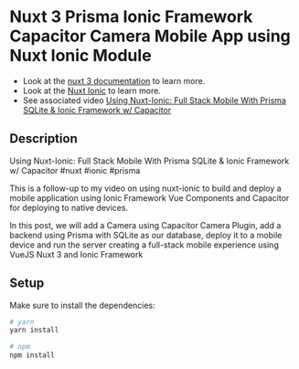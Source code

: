 # Nuxt 3 Prisma Ionic Framework Capacitor Camera Mobile App using Nuxt Ionic Module 

- Look at the [nuxt 3 documentation](https://v3.nuxtjs.org) to learn more.
- Look at the [Nuxt Ionic](https://ionic.roe.dev/) to learn more.
- See associated video [Using Nuxt-Ionic: Full Stack Mobile With Prisma SQLite & Ionic Framework w/ Capacitor](https://youtu.be/LpJMR-PlzYU)

## Description

Using Nuxt-Ionic: Full Stack Mobile With Prisma SQLite & Ionic Framework w/ Capacitor
#nuxt #ionic #prisma 

This is a follow-up to my video on using nuxt-ionic to build and deploy a mobile application using Ionic Framework Vue Components and Capacitor for deploying to native devices.

In this post, we will add a Camera using Capacitor Camera Plugin, add a backend using Prisma with SQLite as our database, deploy it to a mobile device and run the server creating a full-stack mobile experience using VueJS Nuxt 3 and Ionic Framework

## Setup

Make sure to install the dependencies:

```bash
# yarn
yarn install

# npm
npm install

```

